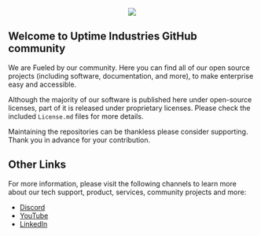 <p align="center">
    <img src="https://github.com/uptime-industries/.github/assets/26281339/3de77560-48d7-4e7f-a46d-244cacda8583">
</p>
  

## Welcome to Uptime Industries GitHub community
We are Fueled by our community. Here you can find all of our open source projects (including software, documentation, and more), to make enterprise easy and accessible.


Although the majority of our software is published here under open-source licenses, part of it is released under proprietary licenses. Please check the included `License.md` files for more details.


Maintaining the repositories can be thankless please consider supporting. Thank you in advance for your contribution.


## Other Links
For more information, please visit the following channels to learn more about our tech support, product, services, community projects and more:

- [Discord](https://discord.gg/uptime-industries)
- [YouTube](https://www.youtube.com/channel/UChD4brxh9TQUQpoq-9UX6yw)
- [LinkedIn](https://www.linkedin.com/company/uptimeindustries)

<!--

**Here are some ideas to get you started:**

🙋‍♀️ A short introduction - what is your organization all about?
🌈 Contribution guidelines - how can the community get involved?
👩‍💻 Useful resources - where can the community find your docs? Is there anything else the community should know?
🍿 Fun facts - what does your team eat for breakfast?
🧙 Remember, you can do mighty things with the power of [Markdown](https://docs.github.com/github/writing-on-github/getting-started-with-writing-and-formatting-on-github/basic-writing-and-formatting-syntax)
-->
